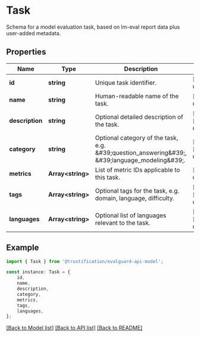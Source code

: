 # Task

Schema for a model evaluation task, based on lm-eval report data plus user-added metadata.

## Properties

Name | Type | Description | Notes
------------ | ------------- | ------------- | -------------
**id** | **string** | Unique task identifier. | [default to undefined]
**name** | **string** | Human-readable name of the task. | [default to undefined]
**description** | **string** | Optional detailed description of the task. | [optional] [default to undefined]
**category** | **string** | Optional category of the task, e.g. \&#39;question_answering\&#39;, \&#39;language_modeling\&#39;. | [optional] [default to undefined]
**metrics** | **Array&lt;string&gt;** | List of metric IDs applicable to this task. | [default to undefined]
**tags** | **Array&lt;string&gt;** | Optional tags for the task, e.g. domain, language, difficulty. | [optional] [default to undefined]
**languages** | **Array&lt;string&gt;** | Optional list of languages relevant to the task. | [optional] [default to undefined]

## Example

```typescript
import { Task } from '@trustification/evalguard-api-model';

const instance: Task = {
    id,
    name,
    description,
    category,
    metrics,
    tags,
    languages,
};
```

[[Back to Model list]](../README.md#documentation-for-models) [[Back to API list]](../README.md#documentation-for-api-endpoints) [[Back to README]](../README.md)
